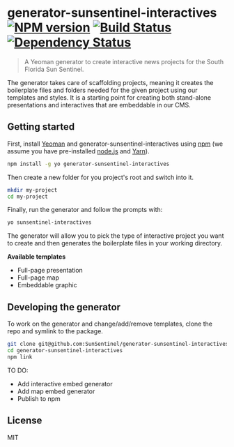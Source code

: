 # generator-sunsentinel-interactives [![NPM version][npm-image]][npm-url] [![Build Status][travis-image]][travis-url] [![Dependency Status][daviddm-image]][daviddm-url]
> A Yeoman generator to create interactive news projects for the South Florida Sun Sentinel. 

The generator takes care of scaffolding projects, meaning it creates the boilerplate files and folders needed for the given project using our templates and styles. It is a starting point for creating both stand-alone presentations and  interactives that are embeddable in our CMS.

## Getting started

First, install [Yeoman](http://yeoman.io) and generator-sunsentinel-interactives using [npm](https://www.npmjs.com/) (we assume you have pre-installed [node.js](https://nodejs.org/) and [Yarn](https://yarnpkg.com/en/docs/install)).

```bash
npm install -g yo generator-sunsentinel-interactives
```

Then create a new folder for you project's root and switch into it.

```bash
mkdir my-project
cd my-project
```

Finally, run the generator and follow the prompts with:


```bash
yo sunsentinel-interactives
```

The generator will allow you to pick the type of interactive project you want to create and then generates the boilerplate files in your working directory.

**Available templates**
+ Full-page presentation
+ Full-page map
+ Embeddable graphic

## Developing the generator
To work on the generator and change/add/remove templates, clone the repo and symlink to the package.
 ```bash
git clone git@github.com:SunSentinel/generator-sunsentinel-interactives.git
cd generator-sunsentinel-interactives
npm link
```


TO DO:
+ Add interactive embed generator
+ Add map embed generator
+ Publish to npm

## License

MIT


[npm-image]: https://badge.fury.io/js/generator-sunsentinel-interactives.svg
[npm-url]: https://npmjs.org/package/generator-sunsentinel-interactives
[travis-image]: https://travis-ci.org/SunSentinel/generator-sunsentinel-interactives.svg?branch=master
[travis-url]: https://travis-ci.org/SunSentinel/generator-sunsentinel-interactives
[daviddm-image]: https://david-dm.org/SunSentinel/generator-sunsentinel-interactives.svg?theme=shields.io
[daviddm-url]: https://david-dm.org/SunSentinel/generator-sunsentinel-interactives
